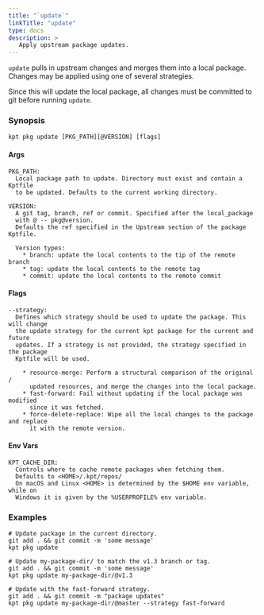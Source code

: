 ```yaml
---
title: "`update`"
linkTitle: "update"
type: docs
description: >
   Apply upstream package updates.
---
```

<!--mdtogo:Short
    Apply upstream package updates.
-->

`update` pulls in upstream changes and merges them into a local package.
Changes may be applied using one of several strategies.

Since this will update the local package, all changes must be committed to 
git before running `update`.

### Synopsis
<!--mdtogo:Long-->
```
kpt pkg update [PKG_PATH][@VERSION] [flags]
```

#### Args

```
PKG_PATH:
  Local package path to update. Directory must exist and contain a Kptfile
  to be updated. Defaults to the current working directory.

VERSION:
  A git tag, branch, ref or commit. Specified after the local_package
  with @ -- pkg@version.
  Defaults the ref specified in the Upstream section of the package Kptfile.

  Version types:
    * branch: update the local contents to the tip of the remote branch
    * tag: update the local contents to the remote tag
    * commit: update the local contents to the remote commit
```

#### Flags

```
--strategy:
  Defines which strategy should be used to update the package. This will change
  the update strategy for the current kpt package for the current and future 
  updates. If a strategy is not provided, the strategy specified in the package
  Kptfile will be used.

    * resource-merge: Perform a structural comparison of the original /
      updated resources, and merge the changes into the local package.
    * fast-forward: Fail without updating if the local package was modified
      since it was fetched.
    * force-delete-replace: Wipe all the local changes to the package and replace
      it with the remote version.
```

#### Env Vars

```
KPT_CACHE_DIR:
  Controls where to cache remote packages when fetching them.
  Defaults to <HOME>/.kpt/repos/
  On macOS and Linux <HOME> is determined by the $HOME env variable, while on
  Windows it is given by the %USERPROFILE% env variable.
```
<!--mdtogo-->

### Examples
<!--mdtogo:Examples-->
```shell
# Update package in the current directory.
git add . && git commit -m 'some message'
kpt pkg update
```

```shell
# Update my-package-dir/ to match the v1.3 branch or tag.
git add . && git commit -m 'some message'
kpt pkg update my-package-dir/@v1.3
```

```shell
# Update with the fast-forward strategy.
git add . && git commit -m "package updates"
kpt pkg update my-package-dir/@master --strategy fast-forward
```
<!--mdtogo-->
